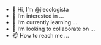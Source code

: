- 👋 Hi, I’m @jlecologista
- 👀 I’m interested in ...
- 🌱 I’m currently learning ...
- 💞️ I’m looking to collaborate on ...
- 📫 How to reach me ...

<!---
jlecologista/jlecologista is a ✨ special ✨ repository because its `README.md` (this file) appears on your GitHub profile.
You can click the Preview link to take a look at your changes.
--->
